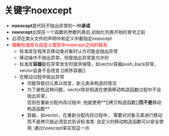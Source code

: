 # 关键字noexcept

- **noexcept**是代码不抛出异常的一种**承诺**
- **noexcept**出现在一个函数的参数列表后,初始化列表开始的冒号之前
- 必须在类头文件的声明中和定义中都指定noexcept
- <font color="red">理解标准库与自定义类型中noexcept之间的联系</font>
  - 标准库在程序员移动类对象时认为可能会抛出异常
  - 移动操作不抛出异常，但是抛出异常是允许的
  - 标准库**容器**能在异常发生时提供保障，如vector容器push_back异常，vector自身不会改变
    [[顺序容器]]
  - 在移动过程中抛出异常
    - 可能导致旧元素以改变，新元素未构造的情况
    - 为了避免这种问题，vector除非知道在使用移动构造函数过程中不会抛出异常，  
      否则在重新分配内存过程中, 他就使用**[[拷贝构造函数]]**而不是**移动构造函数**
    - 容器，如vector，在重新分配内存过程中，
      需要对对象元素进行移动而不是拷贝就必须显式告诉标准库: 
      自定义的移动构造函数可以安全使用, 通过noexcept来实现这一点